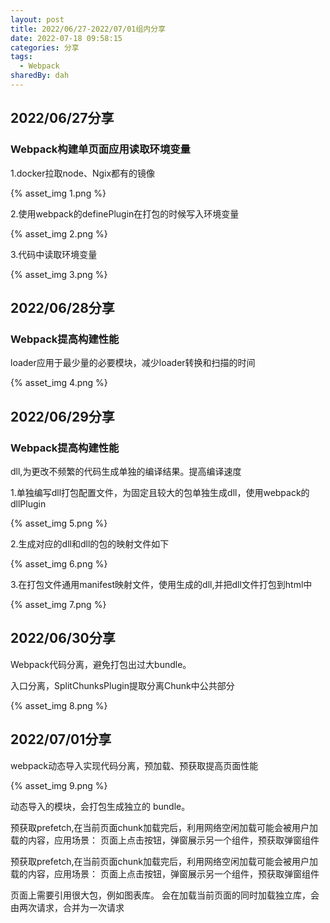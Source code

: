 ```yaml
---
layout: post
title: 2022/06/27-2022/07/01组内分享
date: 2022-07-18 09:58:15
categories: 分享
tags:
  - Webpack
sharedBy: dah
---
```


## 2022/06/27分享

### Webpack构建单页面应用读取环境变量

1.docker拉取node、Ngix都有的镜像

{% asset_img 1.png %}

2.使用webpack的definePlugin在打包的时候写入环境变量

{% asset_img 2.png %}

3.代码中读取环境变量

{% asset_img 3.png %}

## 2022/06/28分享

### Webpack提高构建性能

loader应用于最少量的必要模块，减少loader转换和扫描的时间

{% asset_img 4.png %}

## 2022/06/29分享

### Webpack提高构建性能

dll,为更改不频繁的代码生成单独的编译结果。提高编译速度

1.单独编写dll打包配置文件，为固定且较大的包单独生成dll，使用webpack的dllPlugin

{% asset_img 5.png %}

2.生成对应的dll和dll的包的映射文件如下

{% asset_img 6.png %}

3.在打包文件通用manifest映射文件，使用生成的dll,并把dll文件打包到html中

{% asset_img 7.png %}

## 2022/06/30分享

Webpack代码分离，避免打包出过大bundle。

入口分离，SplitChunksPlugin提取分离Chunk中公共部分

{% asset_img 8.png %}

## 2022/07/01分享

webpack动态导入实现代码分离，预加载、预获取提高页面性能

{% asset_img 9.png %}

动态导入的模块，会打包生成独立的 bundle。

预获取prefetch,在当前页面chunk加载完后，利用网络空闲加载可能会被用户加载的内容，应用场景：
页面上点击按钮，弹窗展示另一个组件，预获取弹窗组件

预获取prefetch,在当前页面chunk加载完后，利用网络空闲加载可能会被用户加载的内容，应用场景：
页面上点击按钮，弹窗展示另一个组件，预获取弹窗组件

页面上需要引用很大包，例如图表库。
会在加载当前页面的同时加载独立库，会由两次请求，合并为一次请求

